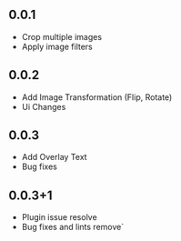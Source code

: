 ## 0.0.1

* Crop multiple images
* Apply image filters 

## 0.0.2

* Add Image Transformation (Flip, Rotate)
* Ui Changes

## 0.0.3

* Add Overlay Text
* Bug fixes

## 0.0.3+1

* Plugin issue resolve
* Bug fixes and lints remove`
